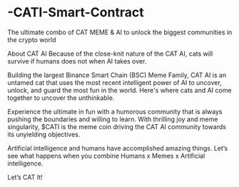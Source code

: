 # -CATI-Smart-Contract

The ultimate combo of CAT MEME & AI to unlock the biggest communities in the crypto world

About CAT AI
Because of the close-knit nature of the CAT AI, cats will survive if humans does not when AI takes over.

Building the largest Binance Smart Chain (BSC) Meme Family, CAT AI is an untamed cat that uses the most recent intelligent power of AI to uncover, unlock, and guard the most fun in the world. Here's where cats and AI come together to uncover the unthinkable.

Experience the ultimate in fun with a humorous community that is always pushing the boundaries and willing to learn. With thrilling joy and meme singularity, $CATI is the meme coin driving the CAT AI community towards its unyielding objectives.

Artificial intelligence and humans have accomplished amazing things. Let’s see what happens when you combine Humans x Memes x Artificial intelligence.

Let’s CAT It!

